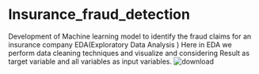 # Insurance_fraud_detection
Development of Machine learning model to identify the fraud claims for an insurance company
EDA(Exploratory Data Analysis )
Here in EDA we perform data cleaning techniques and visualize and considering Result as target variable and all variables as input variables. 
![download](https://user-images.githubusercontent.com/61380042/168732673-52d4492a-e49b-4585-acf9-752da56a163c.png)

